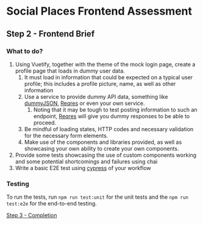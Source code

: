 # Social Places Frontend Assessment
## Step 2 - Frontend Brief
### What to do?
1. Using Vuetify, together with the theme of the mock login page, create a profile page that loads in dummy user data.
   1. It must load in information that could be expected on a typical user profile; this includes a profile picture, name, as well as other information
   2. Use a service to provide dummy API data, something like [dummyJSON](https://dummyjson.com/), [Reqres](https://reqres.in/) or even your own service.
      1. Noting that it may be tough to test posting information to such an endpoint, [Reqres](https://reqres.in/) will give you dummy responses to be able to proceed.
   3. Be mindful of loading states, HTTP codes and necessary validation for the necessary form elements.
   4. Make use of the components and libraries provided, as well as showcasing your own ability to create your own components.
2. Provide some tests showcasing the use of custom components working and some potential shortcomings and failures using chai
3. Write a basic E2E test using [cypress](https://www.cypress.io/) of your workflow

### Testing
To run the tests, run `npm run test:unit` for the unit tests and the `npm run test:e2e` for the end-to-end testing.

[Step 3 - Completion](./Step%203%20-%20Completion.md)
